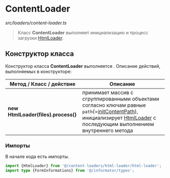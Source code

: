 # ContentLoader

_src/loaders/content-loader.ts_

> Класс **ContentLoader** выполняет инициализацию и процесс загрузки [HtmlLoader](html-loader/HTMLLOADER.md).

## Конструктор класса

Конструктор класса **ContentLoader** выполняется . Описание действий, выполняемых в конструкторе:

| Метод / Класс / действие             | Описание                                                                                                                                                                                                                   |
|--------------------------------------|----------------------------------------------------------------------------------------------------------------------------------------------------------------------------------------------------------------------------|
| **new HtmlLoader(files).process()**  | принимает массив с сгруппированными объектами согласно ключам равные `path`(=[initContentPath](../PARAMSWORKER.md)), инициализирует [HtmlLoader](./html-loader/HTMLLOADER.md) с последующим выполнением внутреннего метода |

### Импорты

В начале кода есть импорты.

```ts
import {HtmlLoader} from '@/content-loaders/html-loader/html-loader';
import type {FormInformations} from '@/informator/types';
```